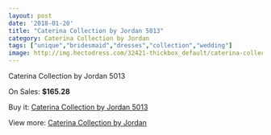 ```yaml
---
layout: post
date: '2018-01-20'
title: "Caterina Collection by Jordan 5013"
category: Caterina Collection by Jordan
tags: ["unique","bridesmaid","dresses","collection","wedding"]
image: http://img.hectodress.com/32421-thickbox_default/caterina-collection-by-jordan-5013.jpg
---
```

Caterina Collection by Jordan 5013

On Sales: **$165.28**
<a href="https://www.hectodress.com/caterina-collection-by-jordan/14804-caterina-collection-by-jordan-5013.html"><amp-img layout="responsive" width="600" height="600" src="//img.hectodress.com/32421-thickbox_default/caterina-collection-by-jordan-5013.jpg" alt="Caterina Collection by Jordan 5013 0" /></a>
<a href="https://www.hectodress.com/caterina-collection-by-jordan/14804-caterina-collection-by-jordan-5013.html"><amp-img layout="responsive" width="600" height="600" src="//img.hectodress.com/32422-thickbox_default/caterina-collection-by-jordan-5013.jpg" alt="Caterina Collection by Jordan 5013 1" /></a>

Buy it: [Caterina Collection by Jordan 5013](https://www.hectodress.com/caterina-collection-by-jordan/14804-caterina-collection-by-jordan-5013.html "Caterina Collection by Jordan 5013")

View more: [Caterina Collection by Jordan](https://www.hectodress.com/265-caterina-collection-by-jordan "Caterina Collection by Jordan")